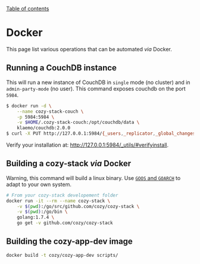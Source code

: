 [Table of contents](README.md#table-of-contents)

# Docker

This page list various operations that can be automated *via* Docker.

## Running a CouchDB instance

This will run a new instance of CouchDB in `single` mode (no cluster) and in `admin-party-mode` (no user). This command exposes couchdb on the port `5984`.

```bash
$ docker run -d \
    --name cozy-stack-couch \
    -p 5984:5984 \
    -v $HOME/.cozy-stack-couch:/opt/couchdb/data \
    klaemo/couchdb:2.0.0
$ curl -X PUT http://127.0.0.1:5984/{_users,_replicator,_global_changes}
```

Verify your installation at: http://127.0.0.1:5984/_utils/#verifyinstall.

## Building a cozy-stack *via* Docker

Warning, this command will build a linux binary. Use [`GOOS` and `GOARCH`](https://golang.org/doc/install/source#environment) to adapt to your own system.

```bash
# From your cozy-stack developement folder
docker run -it --rm --name cozy-stack \
    -v $(pwd):/go/src/github.com/cozy/cozy-stack \
    -v $(pwd):/go/bin \
    golang:1.7.4 \
    go get -v github.com/cozy/cozy-stack
```

## Building the cozy-app-dev image

```bash
docker build -t cozy/cozy-app-dev scripts/
```
